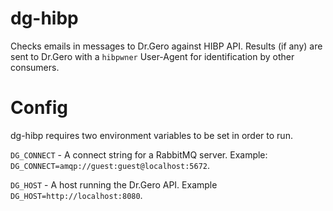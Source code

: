 # dg-hibp
Checks emails in messages to Dr.Gero against HIBP API. Results (if any) are sent to Dr.Gero with a `hibpwner` User-Agent for identification by other consumers.

# Config
dg-hibp requires two environment variables to be set in order to run.

`DG_CONNECT` - A connect string for a RabbitMQ server. Example: `DG_CONNECT=amqp://guest:guest@localhost:5672`.

`DG_HOST` - A host running the Dr.Gero API. Example `DG_HOST=http://localhost:8080`.
